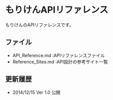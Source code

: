 # もりけんAPIリファレンス
もりけんのAPIリファレンスです。

## ファイル
- API_Reference.md     :APIリファレンスファイル
- Reference_Sites.md   :API設計の参考サイト一覧

## 更新履歴
- 2014/12/15
Ver 1.0 公開
